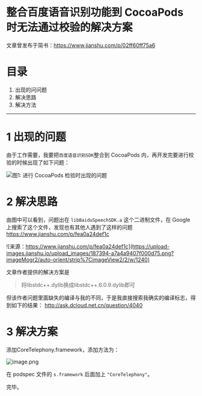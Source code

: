 # 整合百度语音识别功能到 CocoaPods 时无法通过校验的解决方案

文章曾发布于简书：https://www.jianshu.com/p/02ff60ff75a6

# 目录
1. 出现的问问题
2. 解决思路
3. 解决方法

---

# 1 出现的问题

由于工作需要，我要把`百度语音识别SDK`整合到 CocoaPods 内，再开发完要进行校验的时候出现了如下问题：

![图1: 进行 CocoaPods 检验时出现的问题](https://upload-images.jianshu.io/upload_images/187394-8e3e1248863fc7d0.png?imageMogr2/auto-orient/strip%7CimageView2/2/w/1240)

# 2 解决思路
由图中可以看到，问题出在 `libBaiduSpeechSDK.a` 这个二进制文件，在 Google 上搜索了这个文件，发现也有其他人遇到了这样的问题 https://www.jianshu.com/p/fea0a24def1c 

![来源：https://www.jianshu.com/p/fea0a24def1c](https://upload-images.jianshu.io/upload_images/187394-a7a4a9407f000d75.png?imageMogr2/auto-orient/strip%7CimageView2/2/w/1240)
 
文章作者提供的解决方案是 
>将libstdc++.dylib换成libstdc++.6.0.9.dylib即可

但该作者问题里面缺失的编译与我的不同，于是我直接搜索我确实的编译标志，得到如下的结果：
http://ask.dcloud.net.cn/question/4040

# 3 解决方案 

添加CoreTelephony.framework，添加方法为：

![image.png](https://upload-images.jianshu.io/upload_images/187394-c21c9a3bd599db79.png?imageMogr2/auto-orient/strip%7CimageView2/2/w/1240)

在 podspec 文件的 `s.framework` 后面加上 `"CoreTelephony"`。

完毕。